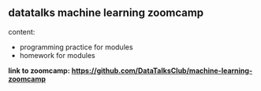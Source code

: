 ## datatalks machine learning zoomcamp 

content:
* programming practice for modules
* homework for modules
  
**link to zoomcamp: https://github.com/DataTalksClub/machine-learning-zoomcamp**
